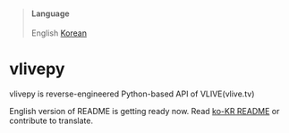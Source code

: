> #### Language
> English [Korean](README.ko-KR.md)

# vlivepy
vlivepy is reverse-engineered Python-based API of VLIVE(vlive.tv)

English version of README is getting ready now. Read [ko-KR README](README.ko-KR.md) or contribute to translate.
